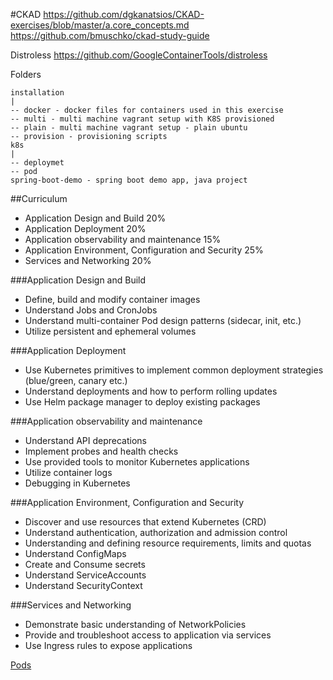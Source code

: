 #CKAD
https://github.com/dgkanatsios/CKAD-exercises/blob/master/a.core_concepts.md
https://github.com/bmuschko/ckad-study-guide

Distroless
https://github.com/GoogleContainerTools/distroless

Folders

```
installation
|
-- docker - docker files for containers used in this exercise
-- multi - multi machine vagrant setup with K8S provisioned
-- plain - multi machine vagrant setup - plain ubuntu
-- provision - provisioning scripts
k8s
|
-- deploymet
-- pod
spring-boot-demo - spring boot demo app, java project
```

##Curriculum

* Application Design and Build  20%
* Application Deployment 20%
* Application observability and maintenance 15%
* Application Environment, Configuration and Security 25%
* Services and Networking 20%

###Application Design and Build
* Define, build and modify container images
* Understand Jobs and CronJobs
* Understand multi-container Pod design patterns (sidecar, init, etc.)
* Utilize persistent and ephemeral volumes

###Application Deployment
* Use Kubernetes primitives to implement common deployment strategies (blue/green, canary etc.)
* Understand deployments and how to perform rolling updates
* Use Helm package manager to deploy existing packages

###Application observability and maintenance
* Understand API deprecations
* Implement probes and health checks
* Use provided tools to monitor Kubernetes applications
* Utilize container logs
* Debugging in Kubernetes

###Application Environment, Configuration and Security
* Discover and use resources that extend Kubernetes (CRD)
* Understand authentication, authorization and admission control
* Understanding and defining resource requirements, limits and quotas
* Understand ConfigMaps
* Create and Consume secrets
* Understand ServiceAccounts
* Understand SecurityContext

###Services and Networking
* Demonstrate basic understanding of NetworkPolicies
* Provide and troubleshoot access to application via services
* Use Ingress rules to expose applications

[Pods](pods.md)
